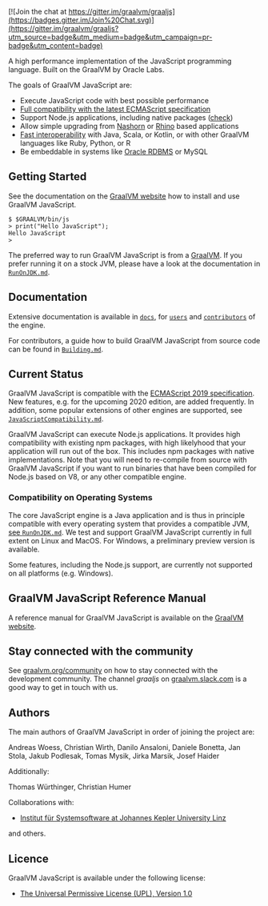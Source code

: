 [![Join the chat at https://gitter.im/graalvm/graaljs](https://badges.gitter.im/Join%20Chat.svg)](https://gitter.im/graalvm/graaljs?utm_source=badge&utm_medium=badge&utm_campaign=pr-badge&utm_content=badge)

A high performance implementation of the JavaScript programming language.
Built on the GraalVM by Oracle Labs.

The goals of GraalVM JavaScript are:

* Execute JavaScript code with best possible performance
* [Full compatibility with the latest ECMAScript specification](docs/user/JavaScriptCompatibility.md)
* Support Node.js applications, including native packages ([check](https://www.graalvm.org/docs/reference-manual/compatibility/))
* Allow simple upgrading from [Nashorn](docs/user/NashornMigrationGuide.md) or [Rhino](docs/user/RhinoMigrationGuide.md) based applications
* [Fast interoperability](https://www.graalvm.org/docs/reference-manual/polyglot/) with Java, Scala, or Kotlin, or with other GraalVM languages like Ruby, Python, or R
* Be embeddable in systems like [Oracle RDBMS](https://oracle.github.io/oracle-db-mle/) or MySQL


## Getting Started
See the documentation on the [GraalVM website](https://www.graalvm.org/docs/getting-started/) how to install and use GraalVM JavaScript.

```
$ $GRAALVM/bin/js
> print("Hello JavaScript");
Hello JavaScript
>
```

The preferred way to run GraalVM JavaScript is from a [GraalVM](https://www.graalvm.org/downloads/).
If you prefer running it on a stock JVM, please have a look at the documentation in [`RunOnJDK.md`](docs/user/RunOnJDK.md).

## Documentation

Extensive documentation is available in [`docs`](docs), for [`users`](docs/user) and [`contributors`](docs/contributor) of the engine.

For contributors, a guide how to build GraalVM JavaScript from source code can be found in [`Building.md`](docs/Building.md).

## Current Status

GraalVM JavaScript is compatible with the [ECMAScript 2019 specification](http://www.ecma-international.org/ecma-262/10.0/index.html).
New features, e.g. for the upcoming 2020 edition, are added frequently.
In addition, some popular extensions of other engines are supported, see [`JavaScriptCompatibility.md`](docs/user/JavaScriptCompatibility.md).

GraalVM JavaScript can execute Node.js applications.
It provides high compatibility with existing npm packages, with high likelyhood that your application will run out of the box.
This includes npm packages with native implementations.
Note that you will need to re-compile from source with GraalVM JavaScript if you want to run binaries that have been compiled for Node.js based on V8, or any other compatible engine.

### Compatibility on Operating Systems

The core JavaScript engine is a Java application and is thus in principle compatible with every operating system that provides a compatible JVM, [see `RunOnJDK.md`](docs/user/RunOnJDK.md).
We test and support GraalVM JavaScript currently in full extent on Linux and MacOS.
For Windows, a preliminary preview version is available.

Some features, including the Node.js support, are currently not supported on all platforms (e.g. Windows).

## GraalVM JavaScript Reference Manual

A reference manual for GraalVM JavaScript is available on the [GraalVM website](https://www.graalvm.org/docs/reference-manual/languages/js/).

## Stay connected with the community

See [graalvm.org/community](https://www.graalvm.org/community/) on how to stay connected with the development community.
The channel _graaljs_ on [graalvm.slack.com](https://www.graalvm.org/slack-invitation) is a good way to get in touch with us.

## Authors

The main authors of GraalVM JavaScript in order of joining the project are:

Andreas Woess, Christian Wirth, Danilo Ansaloni, Daniele Bonetta, Jan Stola, Jakub Podlesak, Tomas Mysik, Jirka Marsik, Josef Haider

Additionally:

Thomas Würthinger, Christian Humer

Collaborations with:

* [Institut für Systemsoftware at Johannes Kepler University Linz](http://ssw.jku.at)

and others.

## Licence

GraalVM JavaScript is available under the following license:

* [The Universal Permissive License (UPL), Version 1.0](https://opensource.org/licenses/UPL)


